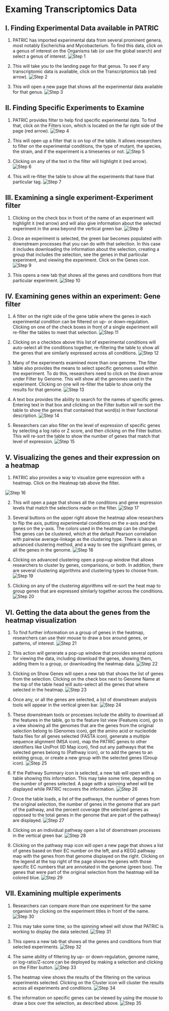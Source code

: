 # Examing Transcriptomics Data

## I. Finding Experimental Data available in PATRIC
1. PATRIC has imported experimental data from several prominent genera, most notably Escherichia and Mycobacterium.  To find this data, click on a genus of interest on the Organisms tab (or use the global search) and select a genus of interest.
![Step 1](./images/image1.png "Step 1")

2. This will take you to the landing page for that genus.  To see if any transcriptomic data is available, click on the Transcriptomics tab (red arrow).
![Step 2](./images/image2.png "Step 2")

3. This will open a new page that shows all the experimental data available for that genus.
![Step 3](./images/image3.png "Step 3")

## II.  Finding Specific Experiments to Examine
1. PATRIC provides filter to help find specific experimental data.  To find that, click on the Filters icon, which is located on the far right side of the page (red arrow).
![Step 4](./images/image4.png "Step 4")

2. This will open up a filter that is on top of the table.  It allows researchers to filter on the experimental conditions, the type of mutant, the species, the strain, and if the experiment is a timeseries or not.
![Step 5](./images/image5.png "Step 5")

3. Clicking on any of the text in the filter will highlight it (red arrow).
![Step 6](./images/image6.png "Step 6")

4. This will re-filter the table to show all the experiments that have that particular tag.
![Step 7](./images/image7.png "Step 7")

## III. Examining a single experiment-Experiment filter
1. Clicking on the check box in front of the name of an experiment will highlight it (red arrow) and will also give information about the selected experiment in the area beyond the vertical green bar.
![Step 8](./images/image8.png "Step 8")

2. Once an experiment is selected, the green bar becomes populated with downstream processes that you can do with that selection.  In this case it includes downloading the information about the selection, creating a group that includes the selection, see the genes in that particular experiment, and viewing the experiment.  Click on the Genes icon.
![Step 9](./images/image9.png "Step 9")

3. This opens a new tab that shows all the genes and conditions from that particular experiment.
![Step 10](./images/image10.png "Step 10")

## IV. Examining genes within an experiment: Gene filter
1. A filter on the right side of the gene table where the genes in each experimental condition can be filtered on up- or down-regulation.  Clicking on one of the check boxes in front of a single experiment will re-filter the tables to meet that selection.
![Step 11](./images/image11.png "Step 11")

2. Clicking on a checkbox above this list of experimental conditions will auto-select all the conditions together, re-filtering the table to show all the genes that are similarly expressed across all conditions.
![Step 12](./images/image12.png "Step 12")

3. Many of the experiments examined more than one genome.  The filter table also provides the means to select specific genomes used within the experiment.  To do this, researchers need to click on the down arrow under Filter by Genome.  This will show all the genomes used in the experiment.  Clicking on one will re-filter the table to show only the results for that genome.
![Step 13](./images/image13.png "Step 13")

4. A text box provides the ability to search for the names of specific genes.  Entering text in that box and clicking on the Filter button will re-sort the table to show the genes that contained that word(s) in their functional description.
![Step 14](./images/image14.png "Step 14")

5. Researchers can also filter on the level of expression of specific genes by selecting a log ratio or Z score, and then clicking on the Filter button.  This will re-sort the table to show the number of genes that match that level of expression.
![Step 15](./images/image15.png "Step 15")

## V. Visualizing the genes and their expression on a heatmap
1. PATRIC also provides a way to visualize gene expression with a heatmap. Click on the Heatmap tab above the filter.

![Step 16](./images/image16.png "Step 16")

2. This will open a page that shows all the conditions and gene expression levels that match the selections made on the filter.
![Step 17](./images/image17.png "Step 17")

4.  Several buttons on the upper right above the heatmap allow researchers to flip the axis, putting experimental conditions on the x-axis and the genes on the y-axis.  The colors used in the heatmap can be changed. The genes can be clustered, which at the default Pearson correlation with pairwise average-linkage as the clustering type.  There is also an advanced clustering method, and a way to see the significant genes, or all the genes in the genome.
![Step 18](./images/image18.png "Step 18")

5. Clicking on advanced clustering open a pop=up window that allows researchers to cluster by genes, comparisons, or both.  In addition, there are several clustering algorithms and clustering types to choose from.
![Step 19](./images/image19.png "Step 19")

6. Clicking on any of the clustering algorithms will re-sort the heat map to group genes that are expressed similarly together across the conditions.
![Step 20](./images/image20.png "Step 20")

## VI. Getting the data about the genes from the heatmap visualization
1. To find further information on a group of genes in the heatmap, researchers can use their mouse to draw a box around genes, or patterns, of interest.
![Step 21](./images/image21.png "Step 21")

2. This action will generate a pop-up window that provides several options for viewing the data, including download the genes, showing them, adding them to a group, or downloading the heatmap data.
![Step 22](./images/image22.png "Step 22")

3. Clicking on Show Genes will open a new tab that shows the list of genes from the selection. Clicking on the check box next to Genome Name at the top of the table head will auto-select all the genes that where selected in the heatmap.
![Step 23](./images/image23.png "Step 23")

4. Once any, or all the genes are selected, a list of downstream analysis tools will appear in the vertical green bar.
![Step 24](./images/image24.png "Step 24")

5. These downstream tools or processes include the ability to download all the features in the table, go to the feature list view (Features icon), go to a view showing all the genomes that are the genes from the original selection belong to (Genomes icon), get the amino acid or nucleotide fasta files for all genes selected (FASTA icon), generate a multiple sequence alignment (MSA icon), map the PATRIC genes to other identifiers like UniProt (ID Map icon), find out any pathways that the selected genes belong to (Pathway icon), or to add the genes to an existing group, or create a new group with the selected genes (Group icon).
![Step 25](./images/image25.png "Step 25")

6. If the Pathway Summary icon is selected, a new tab will open with a table showing this information.  This may take some time, depending on the number of genes selected.  A page with a spinning wheel will be displayed while PATRIC recovers the information.
![Step 26](./images/image26.png "Step 26")

7. Once the table loads, a list of the pathways, the number of genes from the original selection, the number of genes in the genome that are part of the pathway, and the percent coverage (the selected genes as opposed to the total genes in the genome that are part of the pathway) are displayed.
![Step 27](./images/image27.png "Step 27")

8. Clicking on an individual pathway open a list of downstream processes in the vertical green bar.
![Step 28](./images/image28.png "Step 28")

9. Clicking on the pathway map icon will open a new page that shows a list of genes based on their EC number on the left, and a KEGG pathway map with the genes from that genome displayed on the right.  Clicking on the legend at the top right of the page shows the genes with those specific EC numbers that are annotated in the genome (green box).  The genes that were part of the original selection from the heatmap will be colored blue.
![Step 29](./images/image29.png "Step 29")

## VII. Examining multiple experiments
1. Researchers can compare more than one experiment for the same organism by clicking on the experiment titles in front of the name.
![Step 30](./images/image30.png "Step 30")

2. This may take some time, so the spinning wheel will show that PATRIC is working to display the data selected.
![Step 31](./images/image31.png "Step 31")

3. This opens a new tab that shows all the genes and conditions from that selected experiments.
![Step 32](./images/image32.png "Step 32")

4. The same ability of filtering by up- or down-regulation, genome name, or log-ratio/Z-score can be deployed by making a selection and clicking on the Filter button.
![Step 33](./images/image33.png "Step 33")

5. The heatmap view shows the results of the filtering on the various experiments selected.  Clicking on the Cluster icon will cluster the results across all experiments and conditions.
![Step 34](./images/image34.png "Step 34")

6. The information on specific genes can be viewed by using the mouse to draw a box over the selection, as described above.
![Step 35](./images/image35.png "Step 35")
